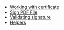 * [Working with certificate](/laravel-a1-pdf-sign/#/docs/1.x/working-with-certificate)
* [Sign PDF File](/laravel-a1-pdf-sign/#/docs/1.x/sign-pdf-file)
* [Validating signature](/laravel-a1-pdf-sign/#/docs/1.x/validating-signature)
* [Helpers](/laravel-a1-pdf-sign/#/docs/1.x/helpers)
